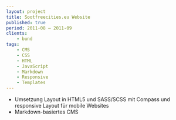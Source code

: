 ```yaml
---
layout: project
title: Sootfreecities.eu Website
published: true
period: 2011-08 – 2011-09
clients:
    - bund
tags:
    - CMS
    - CSS
    - HTML
    - JavaScript
    - Markdown
    - Responsive
    - Templates
---
```

- Umsetzung Layout in HTML5 und SASS/SCSS mit Compass und responsive Layout für mobile Websites
- Markdown-basiertes CMS
